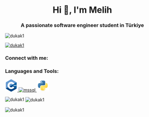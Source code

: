 <h1 align="center">Hi 👋, I'm Melih</h1>
<h3 align="center">A passionate software engineer student in Türkiye</h3>

<p align="left"> <img src="https://komarev.com/ghpvc/?username=dukak1&label=Profile%20views&color=0e75b6&style=flat" alt="dukak1" /> </p>

<p align="left"> <a href="https://github.com/ryo-ma/github-profile-trophy"><img src="https://github-profile-trophy.vercel.app/?username=dukak1" alt="dukak1" /></a> </p>

<h3 align="left">Connect with me:</h3>
<p align="left">
</p>

<h3 align="left">Languages and Tools:</h3>
<p align="left"> <a href="https://www.w3schools.com/cpp/" target="_blank" rel="noreferrer"> <img src="https://raw.githubusercontent.com/devicons/devicon/master/icons/cplusplus/cplusplus-original.svg" alt="cplusplus" width="40" height="40"/> </a> <a href="https://www.microsoft.com/en-us/sql-server" target="_blank" rel="noreferrer"> <img src="https://www.svgrepo.com/show/303229/microsoft-sql-server-logo.svg" alt="mssql" width="40" height="40"/> </a> <a href="https://www.python.org" target="_blank" rel="noreferrer"> <img src="https://raw.githubusercontent.com/devicons/devicon/master/icons/python/python-original.svg" alt="python" width="40" height="40"/> </a> </p>

<p><img align="left" src="https://github-readme-stats.vercel.app/api/top-langs?username=dukak1&show_icons=true&locale=en&layout=compact" alt="dukak1" /></p>

<p>&nbsp;<img align="center" src="https://github-readme-stats.vercel.app/api?username=dukak1&show_icons=true&locale=en" alt="dukak1" /></p>

<p><img align="center" src="https://github-readme-streak-stats.herokuapp.com/?user=dukak1&" alt="dukak1" /></p>
